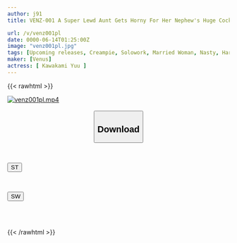 ```yaml
---
author: j91
title: VENZ-001 A Super Lewd Aunt Gets Horny For Her Nephew's Huge Cock And Gives Him A Cowgirl Ride, Showing Off Her Best Ahegao Face With A Blowjob, Masturbating To Multiple Orgasms With Adult Toys, And Forgetting Time As They Meet For A Passionate Creampie Affair Yu Kawakami

url: /v/venz001pl
date: 0000-06-14T01:25:00Z
image: "venz001pl.jpg"
tags: [Upcoming releases, Creampie, Solowork, Married Woman, Nasty, Hardcore, Slut, Mature Woman	]
maker: [Venus]
actress: [ Kawakami Yuu ]
---
```



{{< rawhtml >}}

<div class="video" data-videoid="pending_link.html">
    <a href="javascript:;">
        <img src="/v/venz001pl/venz001pl.jpg" width="WIDTH" height="HEIGHT" alt="venz001pl.mp4" loading="lazy">
    </a>
</div>

<script type="text/javascript" src="https://j91.asia/asset/on-demand-pend.js"></script>

<br>
  <link rel="stylesheet" href="https://j91.asia/asset/bs5.css">
  
  <center>
  <button class="btn btn-primary" type="button" data-bs-toggle="collapse" data-bs-target=".multi-collapse" aria-expanded="false" aria-controls="multiCollapseExample1 multiCollapseExample2"><h2>Download</h2></button></center>
</p>
<div class="row">
  <div class="col">
    <div class="collapse multi-collapse" id="multiCollapseExample1">
      <div class="card card-body">
	      	      <br>
<div class="buttons">  
<p><a href="https://j91.asia/pending_link.html" target="_blank"><button class="btn-hover color-3"><i class="fa fa-download"></i> ST</button></a></p></div>
    </div>
  </div>
</div>
  <div class="col">
    <div class="collapse multi-collapse" id="multiCollapseExample2">
      <div class="card card-body">
	      <br>
<div class="buttons">
<p><a href="https://j91.asia/pending_link.html" target="_blank"><button class="btn-hover color-2"><i class="fa fa-download"></i> SW</button></a></p></div>
<br><br>
      </div>
    </div>
  </div>
</div>

{{< /rawhtml >}}